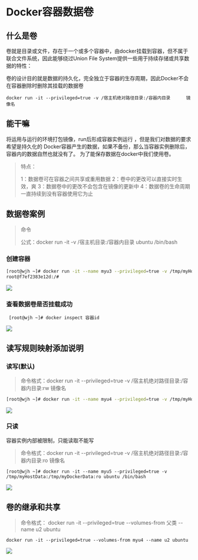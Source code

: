 # Docker容器数据卷

## 什么是卷

卷就是目录或文件，存在于一个或多个容器中，由docker挂载到容器，但不属于联合文件系统，因此能够绕过Union File System提供一些用于持续存储或共享数据的特性：

卷的设计目的就是数据的持久化，完全独立于容器的生存周期，因此Docker不会在容器删除时删除其挂载的数据卷

 ```SH
docker run -it --privileged=true -v /宿主机绝对路径目录:/容器内目录      镜像名
 ```

##   **能干嘛**

将运用与运行的环境打包镜像，run后形成容器实例运行 ，但是我们对数据的要求希望是持久化的
Docker容器产生的数据，如果不备份，那么当容器实例删除后，容器内的数据自然也就没有了。
为了能保存数据在docker中我们使用卷。

>特点：
>
>1：数据卷可在容器之间共享或重用数据
>2：卷中的更改可以直接实时生效，爽
>3：数据卷中的更改不会包含在镜像的更新中
>4：数据卷的生命周期一直持续到没有容器使用它为止

##      **数据卷案例**

>命令
>
> 公式：docker run -it -v /宿主机目录:/容器内目录 ubuntu /bin/bash
>
### 创建容器

```sh
[root@wjh ~]# docker run -it --name myu3 --privileged=true -v /tmp/myHostData:/tmp/myDockerData ubuntu /bin/bash
root@f7ef2383e12d:/# 
```

![](https://cdn.jsdelivr.net/gh/fhwlnetwork/blos_imgs/img/202202042008187.png)

### 查看数据卷是否挂载成功

```SH
 [root@wjh ~]# docker inspect 容器id
```

![](https://cdn.jsdelivr.net/gh/fhwlnetwork/blos_imgs/img/202202042014021.png)

##      读写规则映射添加说明

### 读写(默认)

> 命令格式：docker run -it --privileged=true -v /宿主机绝对路径目录:/容器内目录:rw   镜像名

```sh
[root@wjh ~]# docker run -it --name myu4 --privileged=true -v /tmp/myHostData:/tmp/myDockerData:rw ubuntu /bin/bash
```

![](https://cdn.jsdelivr.net/gh/fhwlnetwork/blos_imgs/img/202202042024320.png)

### 只读

容器实例内部被限制，只能读取不能写

> 命令格式：docker run -it --privileged=true -v /宿主机绝对路径目录:/容器内目录:ro   镜像名

```SH
[root@wjh ~]# docker run -it --name myu5 --privileged=true -v /tmp/myHostData:/tmp/myDockerData:ro ubuntu /bin/bash

```

![](https://cdn.jsdelivr.net/gh/fhwlnetwork/blos_imgs/img/202202042030476.png)

## 卷的继承和共享

> 命令格式：     docker run -it --privileged=true --volumes-from 父类 --name u2 ubuntu

```SH
docker run -it --privileged=true --volumes-from myu4 --name u2 ubuntu
```

![](https://cdn.jsdelivr.net/gh/fhwlnetwork/blos_imgs/img/202202042038467.png)

